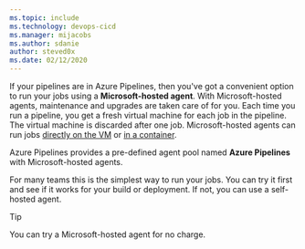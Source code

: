```yaml
---
ms.topic: include
ms.technology: devops-cicd
ms.manager: mijacobs
ms.author: sdanie
author: steved0x
ms.date: 02/12/2020
---
```


If your pipelines are in Azure Pipelines, then you've got a convenient option to run your jobs using a **Microsoft-hosted agent**. With Microsoft-hosted agents, maintenance and upgrades are taken care of for you. Each time you run a pipeline, you get a fresh virtual machine for each job in the pipeline. The virtual machine is discarded after one job. Microsoft-hosted agents can run jobs [directly on the VM](../../process/phases.md) or [in a container](../../process/container-phases.md).

Azure Pipelines provides a pre-defined agent pool named **Azure Pipelines** with Microsoft-hosted agents.

For many teams this is the simplest way to run your jobs. You can try it first and see if it works for your build or deployment. If not, you can use a self-hosted agent.

> [!TIP]
>
> You can try a Microsoft-hosted agent for no charge.
